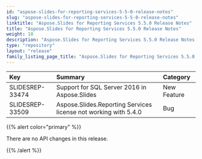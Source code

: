 ```yaml
---
id: "aspose-slides-for-reporting-services-5-5-0-release-notes"
slug: "aspose-slides-for-reporting-services-5-5-0-release-notes"
linktitle: "Aspose.Slides for Reporting Services 5.5.0 Release Notes"
title: "Aspose.Slides for Reporting Services 5.5.0 Release Notes"
weight: 10
description: "Aspose.Slides for Reporting Services 5.5.0 Release Notes – the latest updates and fixes."
type: "repository"
layout: "release"
family_listing_page_title: "Aspose.Slides for Reporting Services 5.5.0 Release Notes"
---
```


|**Key** |**Summary** |**Category** |
| :- | :- | :- |
|SLIDESREP-33474 |Support for SQL Server 2016 in Aspose.Slides |New Feature|
|SLIDESREP-33509 |Aspose.Slides.Reporting Services license not working with 5.4.0 |Bug |
{{% alert color="primary" %}} 

There are no API changes in this release.

{{% /alert %}}
